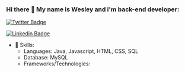 

### Hi there :wave: My name is Wesley and i'm back-end developer:

[![Twitter Badge](https://img.shields.io/badge/-Twitter-1ca0f1?style=flat-square&labelColor=1ca0f1&logo=twitter&logoColor=white&link=https://twitter.com/wferreiracosta)](https://twitter.com/wferreiracosta)

[![Linkedin Badge](https://img.shields.io/badge/-LinkedIn-blue&link=https://www.linkedin.com/in/wferreiracosta/)](https://www.linkedin.com/in/wferreiracosta/)

- :muscle: Skills:
  - Languages: Java, Javascript, HTML, CSS, SQL
  - Database: MySQL
  - Frameworks/Technologies:

